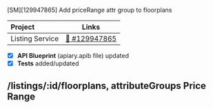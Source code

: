 [SM][129947865] Add priceRange attr group to floorplans

|Project| Links |
|:---|:------:|
| Listing Service | [:link: #129947865](https://www.pivotaltracker.com/story/show/129947865) |

- [x] **API Blueprint** (apiary.apib file) updated
- [x] **Tests** added/updated

## /listings/:id/floorplans, attributeGroups Price Range

